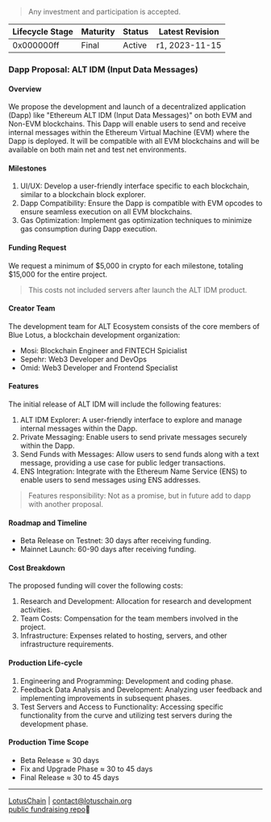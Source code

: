 > Any investment and participation is accepted.

| Lifecycle Stage | Maturity      | Status | Latest Revision |
|-----------------|---------------|--------|-----------------|
| 0x000000ff      | Final         | Active | r1, 2023-11-15  |

### Dapp Proposal: ALT IDM (Input Data Messages)

#### Overview
We propose the development and launch of a decentralized application (Dapp) like "Ethereum ALT IDM (Input Data Messages)" on both EVM and Non-EVM blockchains. This Dapp will enable users to send and receive internal messages within the Ethereum Virtual Machine (EVM) where the Dapp is deployed. It will be compatible with all EVM blockchains and will be available on both main net and test net environments.

#### Milestones
1. UI/UX: Develop a user-friendly interface specific to each blockchain, similar to a blockchain block explorer.
2. Dapp Compatibility: Ensure the Dapp is compatible with EVM opcodes to ensure seamless execution on all EVM blockchains.
3. Gas Optimization: Implement gas optimization techniques to minimize gas consumption during Dapp execution.

#### Funding Request
We request a minimum of $5,000 in crypto for each milestone, totaling $15,000 for the entire project.
> This costs not included servers after launch the ALT IDM product.

#### Creator Team
The development team for ALT Ecosystem consists of the core members of Blue Lotus, a blockchain development organization:
- Mosi: Blockchain Engineer and FINTECH Spicialist
- Sepehr: Web3 Developer and DevOps
- Omid: Web3 Developer and Frontend Specialist

#### Features
The initial release of ALT IDM will include the following features:
1. ALT IDM Explorer: A user-friendly interface to explore and manage internal messages within the Dapp.
2. Private Messaging: Enable users to send private messages securely within the Dapp.
3. Send Funds with Messages: Allow users to send funds along with a text message, providing a use case for public ledger transactions.
4. ENS Integration: Integrate with the Ethereum Name Service (ENS) to enable users to send messages using ENS addresses.
> Features responsibility: Not as a promise, but in future add to dapp with another proposal.

#### Roadmap and Timeline
- Beta Release on Testnet: 30 days after receiving funding.
- Mainnet Launch: 60-90 days after receiving funding.

#### Cost Breakdown
The proposed funding will cover the following costs:
1. Research and Development: Allocation for research and development activities.
2. Team Costs: Compensation for the team members involved in the project.
3. Infrastructure: Expenses related to hosting, servers, and other infrastructure requirements.

#### Production Life-cycle
1. Engineering and Programming: Development and coding phase.
2. Feedback Data Analysis and Development: Analyzing user feedback and implementing improvements in subsequent phases.
3. Test Servers and Access to Functionality: Accessing specific functionality from the curve and utilizing test servers during the development phase.

#### Production Time Scope
- Beta Release ≈ 30 days
- Fix and Upgrade Phase ≈ 30 to 45 days
- Final Release ≈ 30 to 45 days

---

[LotusChain](https://lotuschain.org) | contact@lotuschain.org\
[public fundraising repo](https://github.com/blue-lotus-lab/IDM-polygon/tree/main)🧾
